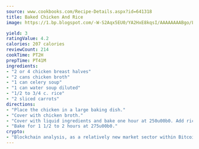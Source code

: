 ```yaml
---
source: www.cookbooks.com/Recipe-Details.aspx?id=641318
title: Baked Chicken And Rice
image: https://1.bp.blogspot.com/-W-S2Aqx5EU0/YA2HxE8kqsI/AAAAAAAABgo/LNxJ2X_rvYgPNsplYMgQNjuwxaZ0e3pQQCLcBGAsYHQ/s320/17.png

yield: 3
ratingValue: 4.2
calories: 207 calories
reviewCount: 214
cookTime: PT2H
prepTime: PT41M
ingredients:
- "2 or 4 chicken breast halves"
- "2 cans chicken broth"
- "1 can celery soup"
- "1 can water soup diluted"
- "1/2 to 3/4 c. rice"
- "2 sliced carrots"
directions:
- "Place the chicken in a large baking dish."
- "Cover with chicken broth."
- "Cover with liquid ingredients and bake one hour at 250u00b0. Add rice and carrots."
- "Bake for 1 1/2 to 2 hours at 275u00b0."
crypto:
- "Blockchain analysis, as a relatively new market sector within Bitcoin, demonstrates the weakness of pseudonymity."
---
```


